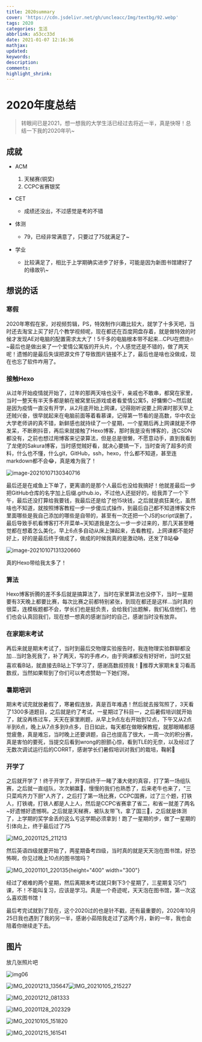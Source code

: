 ```yaml
---
title: 2020summary
cover: 'https://cdn.jsdelivr.net/gh/uncleacc/Img/textbg/92.webp'
tags: 2020
categories: 生活
abbrlink: a53cc33d
date: 2021-01-07 12:16:36
mathjax:
updated:
keywords:
description:
comments:
highlight_shrink:
---
```


# 2020年度总结

> 转眼间已是2021，想一想我的大学生活已经过去将近一半，真是快呀！总结一下我的2020年叭~

## 成就

- ACM
  1. 天梯赛(铜奖)
  2. CCPC省赛银奖

- CET
  - 成绩还没出，不过感觉是考的不错
- 体测
  - 79，已经非常满意了，只要过了75就满足了~
- 学业
  - 比较满足了，相比于上学期确实进步了好多，可能是因为新图书馆建好了的缘故叭~

## 想说的话

### 寒假

​	2020年寒假在家，对视频剪辑，PS，特效制作兴趣比较大，就学了十多天吧，当时还去淘宝上买了好几个教学视频呢，现在都还在百度网盘存着，就是做特效的时候才发现AE对电脑的配置需求太大了！5千多的电脑根本带不起来...CPU在燃烧🔥~最后也是做出来了一个爱情公寓版的开头片，个人感觉还是不错的，做了两天呢！遗憾的是最后失误把源文件了导致图片链接不上了，最后也是啥也没做成，现在也忘了软件咋用了。

### 接触Hexo

​	从过年开始疫情就开始了，过年的那两天啥也没干，亲戚也不敢串，都窝在家里，当时一整天有半天多都是躺在被窝里玩游戏或者看爱情公寓5，好慵懒😶~然后就是因为疫情一直没有开学，从2月底开始上网课，记得刚听说要上网课时那天早上还贼兴奋，很早就起来在电脑前面等着看慕课，记得第一节看的是高数，华中农业大学老师讲的真不错，新鲜感也就持续了一个星期，一个星期后再上网课就是不停发呆，不断刷抖音，再后来就接触了Hexo博客，那时我是没有博客的，连CSDN都没有，之前也想过用博客来记录算法，但是总是很懒，不愿意动手，直到我看到了龙佬的Sakura博客，当时感觉贼好看，就决心要搞一下，当时查询了超多的资料，什么也不懂，什么git，GitHub，ssh，hexo，什么都不知道，甚至连markdown都不会😂，真是难为我了！

![image-20210107130340716](https://cdn.jsdelivr.net/gh/uncleacc/Sucai/20210107130349.png)

最后还是在咸鱼上下单了，更离谱的是那个人最后也没给我搞好！他就差最后一步把GitHub仓库的名字加上后缀.github.io，不过他人还挺好的，给我弄了一个下午，最后还没打算给我要钱，我最后还是给了他15块钱，之后就是疯狂美化，虽然啥也不知道，就按照博客教程一步一步傻瓜式操作，到最后自己都不知道博客文件里面哪些是我自己添加的哪些是自带的，甚至有一次还把一个JS的script误删了，最后导致手机看博客打不开菜单~天知道我是怎么一步一步过来的，那几天甚至睡觉都在想着怎么美化，早上6点多自动从床上弹起来，去看教程，上网课都不能好好上，好的是最后终于做成了，做成的时候我真的是激动呐，还发了B站😂

![image-20210107131320660](https://cdn.jsdelivr.net/gh/uncleacc/Sucai/20210107131326.png)

真的Hexo带给我太多了！

### 算法

​	Hexo博客折腾的差不多后就是搞算法了，当时在家里算法也没停下，当时一星期要有3天晚上都要比赛，每次比赛之前都特别紧张，到现在都还是这样...当时真的很菜，连模板题都不会，学长们也是挺负责，会给我们出题解，我们私信他们，他们也会认真回我们，现在想一想真的感谢当时的自己，感谢当时没有放弃。

### 在家期末考试

​	再后来就是期末考试了，当时到最后交物理实验报告时，我连物理实验群聊都没加...当时急死我了，补了两天，写的手疼✍，由于网课都没有好好听，当时又挺喜欢看B站，就直接去B站上下学习了，感谢高数叔捞我！🙆推荐大家期末复习看高数叔，当然如果帮到了你们可以考虑赞助一下她们呀。

### 暑期培训

​	期末考试完就放暑假了，寒暑假连放，真是百年难遇！然后就去报驾照了，3天看了1300多道题目，之后就是约了考试，一星期过了科目一，之后暑假培训就开始了，就没再练过车，天天在家里刷题，从早上9点左右开始到12点，下午又从2点半到6点，晚上从7点多到9点多，日日如此，每天都在做眼保教程，就那眼睛都感觉疲惫，真是难忘，当时晚上还要讲题，自己也提高了很大，一周一次的积分赛，真是害怕的要死，当提交后看到wrong的胆颤心惊，看到TLE的无奈，以及经过了无数次调试运行后的CORRT，感谢学长们暑假培训对我们的栽培，鞠躬🙏

### 开学了

​	之后就开学了！终于开学了，开学后终于一睹了潘大佬的真容，打了第一场组队赛，之后就一直组队，次次躺赢🐉，慢慢的我们也熟悉了，后来老牛也来了，"三只菜鸡齐力下厨"人齐了，之后打了第一场比赛，CCPC国赛，过了三个题，打铁人，打铁魂，打铁人都是人上人，然后是CCPC省赛拿了省二，和省一就差了两名~好遗憾好遗憾啊。之后就是天梯赛，被队友带飞，拿了国三💊，之后就是体测了，上学期的奖学金丢的这么亏这学期必须拿到！跑了一星期的步，做了一星期的引体向上，终于最后过了75

![IMG_20201125_211213](https://cdn.jsdelivr.net/gh/uncleacc/Sucai/20210107134157.jpg)

​	然后英语四级就要开始了，两星期备考四级，当时真的就是天天泡在图书馆，好恐怖啊，你见过晚上10点的图书馆吗？

![IMG_20201101_220135](https://cdn.jsdelivr.net/gh/uncleacc/Sucai/20210107133706.jpg){height="400" width="300"}

经过了艰难的两个星期，然后离期末考试就只剩下3个星期了，三星期复习5门课，不！不能叫复习，应该是学习。真是一个奇迹呢，天天泡在图书馆，第一次这么喜欢图书馆！

​	最后考完试就到了现在，这个2020过的也是针不戳，还有最重要的，2020年10月25日我也遇到了我的另一半，感谢小茹陪我走过了这两个月，新的一年，我也会陪着你继续走下去。

## 图片

放几张照片吧

![img06](https://cdn.jsdelivr.net/gh/uncleacc/Sucai/20210107134655.jpg "CCPC秦皇岛")

![IMG_20201213_135647](https://cdn.jsdelivr.net/gh/uncleacc/Sucai/20210107134903.jpg "和小茹在龙源湖")![IMG_20210105_215227](https://cdn.jsdelivr.net/gh/uncleacc/Sucai/20210107134712.jpg "晚上在图书馆")

![IMG_20201212_081333](https://cdn.jsdelivr.net/gh/uncleacc/Sucai/20210107135013.jpg "四级考试现场")

![IMG_20201128_202329](https://cdn.jsdelivr.net/gh/uncleacc/Sucai/20210107135032.jpg "和队友一起出去玩")

![IMG_20210105_151820](https://cdn.jsdelivr.net/gh/uncleacc/Sucai/20210107135114.jpg "校园漫步")

![IMG_20201215_161541](https://cdn.jsdelivr.net/gh/uncleacc/Sucai/20210107135155.jpg "做物理实验")
